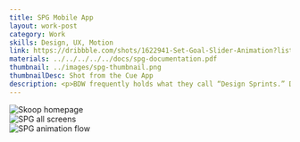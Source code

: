 ```yaml
---
title: SPG Mobile App
layout: work-post
category: Work
skills: Design, UX, Motion
link: https://dribbble.com/shots/1622941-Set-Goal-Slider-Animation?list=users&offset=5
materials: ../../../../../docs/spg-documentation.pdf
thumbnail: ../images/spg-thumbnail.png
thumbnailDesc: Shot from the Cue App
description: <p>BDW frequently holds what they call “Design Sprints.” During these sprints, a client comes to the school and poses a business problem to the students. In teams of 3, we then have a day and a half to solve the problem and pitch our concepts and prototypes. This project was one such occasion.</p> <p>For this sprint, our client was Starwood Preferred Guests (SPG) - the premiere rewards program that owns luxury hotels such as the W, the St. Regis, the Sheraton, and more. The brief was simple - not enough people were using the SPG app, which is essentially a booking utility. Our goal was to get people using the app and to generate buzz around the app in general.<p> Based on user research, we learned that SPG members were very passionate about their points, but weren't always sure how much they were actually worth. At the same time, they wanted an app that would help them explore new ways to spend their points rather than just a booking utility similar to the desktop experience.</p> <p>Based on this knowledge, I designed an app that would allow them to set and track goals and share their progress with friends in a gamified way.</p>
---
```

<div><img class="project-image" alt="Skoop homepage" src="http://localhost:4000/images/spg-map.png"></div>

<div><img class="project-image" alt="SPG all screens" src="http://localhost:4000/images/spg-all-comps.png"></div>

<div><img class="project-image" alt="SPG animation flow" src="http://localhost:4000/images/spg-animation.png"></div>

